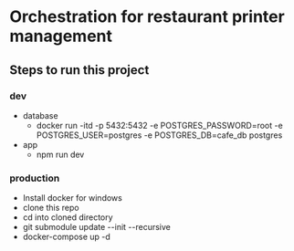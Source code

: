 # Orchestration for restaurant printer management

## Steps to run this project

### dev
- database
  - docker run -itd -p 5432:5432 -e POSTGRES_PASSWORD=root -e POSTGRES_USER=postgres -e POSTGRES_DB=cafe_db postgres
- app
  - npm run dev

### production
- Install docker for windows
- clone this repo
- cd into cloned directory
- git submodule update --init --recursive
- docker-compose up -d


